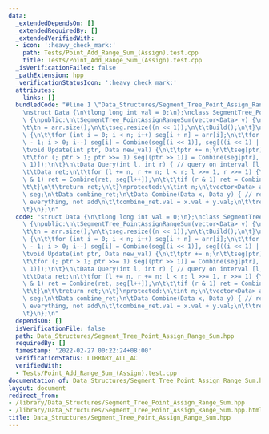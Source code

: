 ```yaml
---
data:
  _extendedDependsOn: []
  _extendedRequiredBy: []
  _extendedVerifiedWith:
  - icon: ':heavy_check_mark:'
    path: Tests/Point_Add_Range_Sum_(Assign).test.cpp
    title: Tests/Point_Add_Range_Sum_(Assign).test.cpp
  _isVerificationFailed: false
  _pathExtension: hpp
  _verificationStatusIcon: ':heavy_check_mark:'
  attributes:
    links: []
  bundledCode: "#line 1 \"Data_Structures/Segment_Tree_Point_Assign_Range_Sum.hpp\"\
    \nstruct Data {\n\tlong long int val = 0;\n};\nclass SegmentTree_PointAssignRangeSum\
    \ {\npublic:\n\tSegmentTree_PointAssignRangeSum(vector<Data> v) {\n\t\tarr = v;\n\
    \t\tn = arr.size();\n\t\tseg.resize((n << 1));\n\t\tBuild();\n\t}\n\tvoid Build()\
    \ {\n\t\tfor (int i = 0; i < n; i++) seg[i + n] = arr[i];\n\t\tfor (int i = n\
    \ - 1; i > 0; i--) seg[i] = Combine(seg[(i << 1)], seg[((i << 1) | 1)]);\n\t}\n\
    \tvoid Update(int ptr, Data new_val) {\n\t\tptr += n;\n\t\tseg[ptr] = new_val;\n\
    \t\tfor (; ptr > 1; ptr >>= 1) seg[(ptr >> 1)] = Combine(seg[ptr], seg[(ptr ^\
    \ 1)]);\n\t}\n\tData Query(int l, int r) { // query on interval [l, r]\n\t\tr++;\n\
    \t\tData ret;\n\t\tfor (l += n, r += n; l < r; l >>= 1, r >>= 1) {\n\t\t\tif (l\
    \ & 1) ret = Combine(ret, seg[l++]);\n\t\t\tif (r & 1) ret = Combine(ret, seg[--r]);\n\
    \t\t}\n\t\treturn ret;\n\t}\nprotected:\n\tint n;\n\tvector<Data> arr;\n\tvector<Data>\
    \ seg;\n\tData combine_ret;\n\tData Combine(Data x, Data y) { // remember to assign\
    \ everything, not add\n\t\tcombine_ret.val = x.val + y.val;\n\t\treturn combine_ret;\n\
    \t}\n};\n"
  code: "struct Data {\n\tlong long int val = 0;\n};\nclass SegmentTree_PointAssignRangeSum\
    \ {\npublic:\n\tSegmentTree_PointAssignRangeSum(vector<Data> v) {\n\t\tarr = v;\n\
    \t\tn = arr.size();\n\t\tseg.resize((n << 1));\n\t\tBuild();\n\t}\n\tvoid Build()\
    \ {\n\t\tfor (int i = 0; i < n; i++) seg[i + n] = arr[i];\n\t\tfor (int i = n\
    \ - 1; i > 0; i--) seg[i] = Combine(seg[(i << 1)], seg[((i << 1) | 1)]);\n\t}\n\
    \tvoid Update(int ptr, Data new_val) {\n\t\tptr += n;\n\t\tseg[ptr] = new_val;\n\
    \t\tfor (; ptr > 1; ptr >>= 1) seg[(ptr >> 1)] = Combine(seg[ptr], seg[(ptr ^\
    \ 1)]);\n\t}\n\tData Query(int l, int r) { // query on interval [l, r]\n\t\tr++;\n\
    \t\tData ret;\n\t\tfor (l += n, r += n; l < r; l >>= 1, r >>= 1) {\n\t\t\tif (l\
    \ & 1) ret = Combine(ret, seg[l++]);\n\t\t\tif (r & 1) ret = Combine(ret, seg[--r]);\n\
    \t\t}\n\t\treturn ret;\n\t}\nprotected:\n\tint n;\n\tvector<Data> arr;\n\tvector<Data>\
    \ seg;\n\tData combine_ret;\n\tData Combine(Data x, Data y) { // remember to assign\
    \ everything, not add\n\t\tcombine_ret.val = x.val + y.val;\n\t\treturn combine_ret;\n\
    \t}\n};\n"
  dependsOn: []
  isVerificationFile: false
  path: Data_Structures/Segment_Tree_Point_Assign_Range_Sum.hpp
  requiredBy: []
  timestamp: '2022-02-27 00:22:24+08:00'
  verificationStatus: LIBRARY_ALL_AC
  verifiedWith:
  - Tests/Point_Add_Range_Sum_(Assign).test.cpp
documentation_of: Data_Structures/Segment_Tree_Point_Assign_Range_Sum.hpp
layout: document
redirect_from:
- /library/Data_Structures/Segment_Tree_Point_Assign_Range_Sum.hpp
- /library/Data_Structures/Segment_Tree_Point_Assign_Range_Sum.hpp.html
title: Data_Structures/Segment_Tree_Point_Assign_Range_Sum.hpp
---
```

